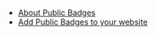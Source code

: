 - [About Public Badges](/)
- [Add Public Badges to your website](./add_public_badges_to_your_website.md)
